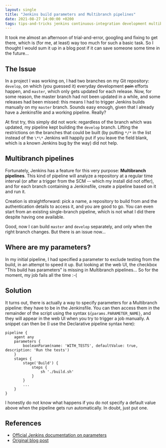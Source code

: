 ```yaml
---
layout: single
title: "Jenkins build parameters and Multibranch pipelines"
date: 2021-08-27 14:00:00 +0200
tags: tips-and-tricks jenkins continuous-integration development multibranch
---
```


It took me almost an afternoon of trial-and-error, googling and fixing to get there, which is (for me, at least) way too much for such a basic task. So I thought I would sum it up in a blog post if it can save someone some time in the future... 

## The Issue

In a project I was working on, I had two branches on my Git repository: ``develop``, on which (you guessed it) everyday development ~~pain~~ efforts happen, and ``master``, which only gets updated for each release. Now, for some reason, the master branch had not been updated in a while, and some releases had been missed: this means I had to trigger Jenkins builds manually on my ``master`` branch. Sounds easy enough, given that I already have a Jenkinsfile and a working pipeline. Really? 

At first try, this simply did not work: regardless of the branch which was updated, my pipeline kept building the ``develop`` branch. Lifting the restrictions on the branches that could be built (by putting ``*/*`` in the list instead of the ``\*\*`` Jenkins will happily put if you leave the field blank, which is a known Jenkins bug by the way) did not help. 

## Multibranch pipelines

Fortunately, Jenkins has a feature for this very purpose: __Multibranch pipelines__. This kind of pipeline will analyze a repository at a regular time interval (or after a trigger from the SCM -- which my install did not offer), and for each branch containing a Jenkinsfile, create a pipeline based on it and run it. 

Creation is straightforward: pick a name, a repository to build from and the authentication details to access it, and you are good to go. You can even start from an existing single-branch pipeline, which is not what I did there despite having one available. 

Good, now I can build ``master`` and ``develop`` separately, and only when the right branch changes. But there is an issue now...

## Where are my parameters?

In my initial pipeline, I had specified a parameter to exclude testing from the build, in an attempt to speed it up. But looking at the web UI, the checkbox "This build has parameters" is missing in Multibranch pipelines... So for the moment, my job fails all the time :-(

## Solution

It turns out, there is actually a way to specify parameters for a Multibranch pipeline: they have to be in the Jenkinsfile. You can then access them in the remainder of the script using the syntax ``${params.PARAMETER_NAME}``, and they will appear in the web UI when you try to trigger a job manually. A snippet can then be (I use the Declarative pipeline syntax here): 

    pipeline {
        agent any
        parameters {
            booleanParam(name: 'WITH_TESTS', defaultValue: true, description: 'Run the tests')
        }
        stages {
            stage('Build') {
                steps {
                    sh './build.sh'
                }
            }
            ...
        }
    }

I honestly do not know what happens if you do not specify a default value above when the pipeline gets run automatically. In doubt, just put one. 

## References

  * [Official Jenkins documentation on parameters](https://www.jenkins.io/doc/book/pipeline/syntax/#parameters)
  * [Original blog post](https://shenxianpeng.github.io/2021/03/jenkins-dynamic-default-parameters/)
